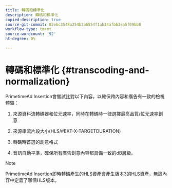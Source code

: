 ```yaml
---
title: 轉碼和標準化
description: 轉碼和標準化
copied-description: true
source-git-commit: 02ebc3548a254b2a6554f1ab34afbb3ea5f09bb8
workflow-type: tm+mt
source-wordcount: '92'
ht-degree: 0%

---
```


# 轉碼和標準化 {#transcoding-and-normalization}

PrimetimeAd Insertion會嘗試比對以下內容，以確保跨內容和廣告有一致的檢視體驗：

1. 來源資料流轉碼器和位元速率，同時在轉碼時一律選擇最高品質/位元速率創意

1. 來源串流片段大小(HLS/#EXT-X-TARGETDURATION)

1. 轉碼時首選的創意格式

1. 音訊自動平準，確保所有廣告創意內容都具備一致的dB層級。

>[!NOTE]
>
>PrimetimeAd Insertion即時轉碼產生的HLS資產會產生版本3的HLS資產，無論內容中定義了哪個HLS版本。
